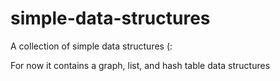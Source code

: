 # simple-data-structures
A collection of simple data structures (:

For now it contains a graph, list, and hash table data structures

